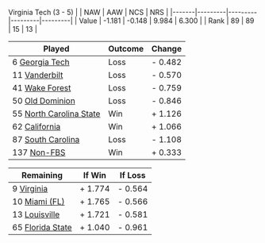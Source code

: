 Virginia Tech (3 - 5)
|       |   NAW   |   AAW   |   NCS   |   NRS   |
|-------|---------|---------|---------|---------|
| Value |  -1.181 |  -0.148 |   9.984 |   6.300 |
| Rank  |      89 |      89 |      15 |      13 |

| Played                    | Outcome    |  Change  |
|---------------------------|------------|----------|
|   6 [Georgia Tech          ](GeorgiaTech.md)| Loss       | -  0.482 |
|  11 [Vanderbilt            ](Vanderbilt.md)| Loss       | -  0.570 |
|  41 [Wake Forest           ](WakeForest.md)| Loss       | -  0.759 |
|  50 [Old Dominion          ](OldDominion.md)| Loss       | -  0.846 |
|  55 [North Carolina State  ](NorthCarolinaState.md)| Win        | +  1.126 |
|  62 [California            ](California.md)| Win        | +  1.066 |
|  87 [South Carolina        ](SouthCarolina.md)| Loss       | -  1.108 |
| 137 [Non-FBS               ](NonFBS.md)| Win        | +  0.333 |

| Remaining                 |  If Win  |  If Loss |
|---------------------------|----------|----------|
|   9 [Virginia              ](Virginia.md)| +  1.774 | -  0.564 |
|  10 [Miami (FL)            ](MiamiFL.md)| +  1.765 | -  0.566 |
|  13 [Louisville            ](Louisville.md)| +  1.721 | -  0.581 |
|  65 [Florida State         ](FloridaState.md)| +  1.040 | -  0.961 |

